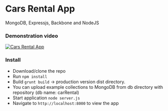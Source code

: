 Cars Rental App
================

MongoDB, Expressjs, Backbone and NodeJS

### Demonstration video

[![Cars Rental App](https://raw.githubusercontent.com/norbiasz/carsRental_app/master/public/images/screen.JPG)](https://player.vimeo.com/video/271297703 "Demonstration video cars rental application")


### Install

* Download/clone the repo
* Run `npm install`
* Build `grunt build` -> production version dist directory.
* You can upload example collections to MongoDB from db directory with repository 
  (db name: carRental)
* Start application `node server.js`
* Navigate to `http://localhost:8000` to view the app


